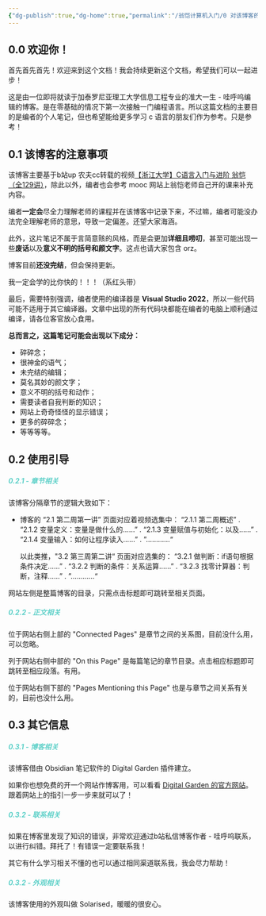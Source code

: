 ```yaml
---
{"dg-publish":true,"dg-home":true,"permalink":"/翁恺计算机入门/0 对该博客的介绍，和一些碎碎念/","tags":["gardenEntry"],"dgPassFrontmatter":true}
---
```



## 0.0 欢迎你！

首先首先首先！欢迎来到这个文档！我会持续更新这个文档，希望我们可以一起进步！

这是由一位即将就读于加泰罗尼亚理工大学信息工程专业的准大一生 - 哇呼呜编辑的博客。是在零基础的情况下第一次接触一门编程语言。所以这篇文档的主要目的是编者的个人笔记，但也希望能给更多学习 c 语言的朋友们作为参考。只是参考！

## 0.1 该博客的注意事项

该博客主要基于b站up 农夫cc转载的视频[【浙江大学】C语言入门与进阶 翁恺（全129讲）](https://www.bilibili.com/list/watchlater?oid=380567785&bvid=BV1XZ4y1S7e1&spm_id_from=333.1007.top_right_bar_window_view_later.content.click&p=6)，除此以外，编者也会参考 mooc 网站上翁恺老师自己开的课来补充内容。

编者**一定会**尽全力理解老师的课程并在该博客中记录下来，不过嘛，编者可能没办法完全理解老师的意思，导致一定偏差。还望大家海涵。

此外，这片笔记不属于言简意赅的风格，而是会更加**详细且唠叨**，甚至可能出现一些**废话**以及**意义不明的括号和颜文字**。这点也请大家包含 orz。

博客目前**还没完结**，但会保持更新。

我一定会学的比你快的！！！（系红头带）

最后，需要特别强调，编者使用的编译器是 **Visual Studio 2022**，所以一些代码可能不适用于其它编译器。文章中出现的所有代码块都能在编者的电脑上顺利通过编译，请各位客官放心食用。

**总而言之，这篇笔记可能会出现以下成分：**
-  碎碎念；
-  很神金的语气；
-  未完结的编辑；
-  莫名其妙的颜文字；
-  意义不明的括号和动作；
-  需要读者自我判断的知识；
- 网站上奇奇怪怪的显示错误；
-  更多的碎碎念；
-  等等等等。

## 0.2 使用引导

#####  <b style="color: #5DD0C8;">0.2.1 - 章节相关</b>
该博客分隔章节的逻辑大致如下：

- 博客的 “2.1 第二周第一讲” 页面对应着视频选集中： “2.1.1 第二周概述”
	.                                                                                 “2.1.2 变量定义：变量是做什么的……”
	.                                                                                 “2.1.3 变量赋值与初始化：以及……”
	.                                                                                 “2.1.4 变量输入：如何让程序读入……”
	.                                                                                 ”…………“
	
	以此类推，"3.2 第三周第二讲“ 页面对应选集的：   “3.2.1 做判断：if语句根据条件决定……”
	.                                                                                 “3.2.2 判断的条件：关系运算……”
	.                                                                                 “3.2.3 找零计算器：判断，注释……”
	.                                                                                 ”…………“

网站左侧是整篇博客的目录，只需点击标题即可跳转至相关页面。

#####  <b style="color: #5DD0C8;">0.2.2 - 正文相关</b>
位于网站右侧上部的 "Connected Pages" 是章节之间的关系图，目前没什么用，可以忽略。

列于网站右侧中部的 "On this Page" 是每篇笔记的章节目录。点击相应标题即可跳转至相应段落。有用。

位于网站右侧下部的 "Pages Mentioning this Page" 也是与章节之间关系有关的，目前也没什么用。


## 0.3 其它信息

#####  <b style="color: #5DD0C8;">0.3.1 - 博客相关</b>
该博客借由 Obsidian 笔记软件的 Digital Garden 插件建立。

如果你也想免费的开一个网站作博客用，可以看看 [Digital Garden 的官方网站](https://dg-docs.ole.dev/)。跟着网站上的指引一步一步来就可以了！

#####  <b style="color: #5DD0C8;">0.3.2 - 联系相关</b>
如果在博客里发现了知识的错误，非常欢迎通过b站私信博客作者 - 哇呼呜联系，以进行纠错。拜托了！有错误一定要联系我！

其它有什么学习相关不懂的也可以通过相同渠道联系我，我会尽力帮助！

#####  <b style="color: #5DD0C8;">0.3.2 - 外观相关</b>
该博客使用的外观叫做 Solarised，暖暖的很安心。










